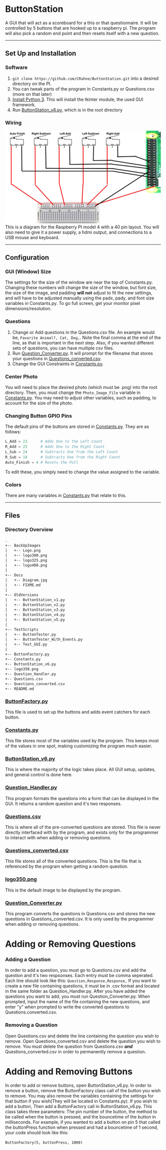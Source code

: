 # ButtonStation

A GUI that will act as a scoreboard for a this or that questionnaire. It will be controlled by 5 buttons that are hooked up to a raspberry pi. The program will also pick a random end point and then resets itself with a new question.

---

## Set Up and Installation

### Software

1) `git clone https://github.com/CRahne/ButtonStation.git` into a desired directory on the PI.
2) You can tweak parts of the program in Constants.py or Questions.csv (more on that later)
3) [Install Python 3](https://www.python.org/downloads/). This will install the tkinter module, the used GUI framework.
3) Run [ButtonStation_v6.py](ButtonStation_v6.py), which is in the root directory

### Wiring
![alt text](Docs/Diagram.jpg)
This is a diagram for the Raspberry PI model 4 with a 40 pin layout. You will also need to give it a power supply, a hdmi output, and connections to a USB mouse and keyboard.

---

## Configuration

### GUI (Window) Size

The settings for the size of the window are near the top of Constants.py. Changing these numbers will change the size of the 
window, but font size, the size of the image, and padding **will not** adjust to fit the new settings, and will have to be
adjusted manually using the padx, pady, and font size variables in Constants.py. To go full screen, get your monitor pixel dimensions/resolution.

### Questions

1) Change or Add questions in the Questions.csv file. An example would be, ```Favorite Animal?, Cat, Dog,```. Note the final comma at the end of the line, as that is important in the next step. Also, if you wanted different sets of questions, you can have multiple csv files.
2) Run [Question_Converter.py](Question_Converter.py). It will prompt for the filename that stores your questions in [Questions_converted.csv](Questions_converted.csv).
3) Change the GUI Constraints in [Constants.py](Constants.py).

### Center Photo

You will need to place the desired photo (which must be .png) into the root directory. Then, you must change the ```Photo_Image_File``` variable in [Constants.py](Constants.py). You may need to adjust other variables, such as padding, to account for the size of the photo.

### Changing Button GPIO Pins

The default pins of the buttons are stored in [Constants.py](Constants.py). They are as follows:

```python
L_Add = 23      # Adds One to the Left Count
R_Add = 25      # Adds One to the Right Count
L_Sub = 24      # Subtracts One from the Left Count
R_Sub = 18      # Subtracts One from the Right Count
Auto_Finish = 4 # Resets the Poll
```

To edit these, you simply need to change the value assigned to the variable.

### Colors

There are many variables in [Constants.py](Constants.py) that relate to this.



---

## Files

### Directory Overview
```
.
+-- BackUpImages
|   +-- Logo.png
|   +-- logo300.png
|   +-- logo325.png
|   +-- logo400.png
|
+-- Docs
|   +-- Diagram.jpg
|   +-- FIXME.md
|
+-- OldVersions
|   +-- ButtonStation_v1.py
|   +-- ButtonStation_v2.py
|   +-- ButtonStation_v3.py
|   +-- ButtonStation_v4.py
|   +-- ButtonStation_v5.py
|
+-- TestScripts
|   +-- ButtonTester.py
|   +-- ButtonTester_With_Events.py
|   +-- Test_GUI.py
|
+-- ButtonFactory.py
+-- Constants.py
+-- ButtonStation_v6.py
+-- logo350.png
+-- Question_Handler.py
+-- Questions.csv
+-- Questions_converted.csv
+-- README.md
```

### [ButtonFactory.py](ButtonFactory.py)
This file is used to set up the buttons and adds event catchers for each button.

### [Constants.py](Constants.py)
This file stores most of the variables used by the program. This keeps most of the values in one spot, making 
customizing the program much easier.

### [ButtonStation_v6.py](ButtonStation_v6.py)
This is where the majority of the logic takes place. All GUI setup, updates, and general control is done here.

### [Question_Handler.py](Question_Handler.py)
This program formats the questions into a form that can be displayed in the GUI. It returns a random question
and it's two responses.

### [Questions.csv](Questions.csv)
This is where all of the pre-converted questions are stored. This file is never directly interfaced with by the
program, and exists only for the programmer to interact with when adding or removing questions.

### [Questions_converted.csv](Questions_converted.csv)
This file stores all of the converted questions. This is the file that is referenced by the program when getting
a random question.

### [logo350.png](logo350.png)
This is the default image to be displayed by the program.

### [Question_Converter.py](Question_Converter.py)
This program converts the questions in Questions.csv and stores the new questions in Questions_converted.csv. It
is only used by the programmer when adding or removing questions.

# Adding or Removing Questions

### Adding a Question
In order to add a question, you must go to Questions.csv and add the question and it's two respsonses. Each entry
must be comma seperated. Each line should look like this:
`Question,Response,Response,`
If you want to create a new file containing questions, it must be in .csv format and located in the same folder as Question_Handler.py.
After you have added the questions you want to add, you must run Question_Converter.py. When prompted, input the
name of the file containing the new questions, and enter "y" when prompted to write the converted questions to 
Questions.converted.csv.

### Removing a Question
Open Questions.csv and delete the line containing the question you wish to remove. Open Questions_converted.csv and
delete the question you wish to remove. You must delete the question from Questions.csv **_and_** Questions_converted.csv
in order to permanently remove a question.

# Adding and Removing Buttons
In order to add or remove buttons, open ButtonStation_v6.py. In order to remove a button, remove the ButtonFactory class call
of the button you wish to remove. You may also remove the variables containing the settings for that button if you wish(They will
be located in Constants.py). If you wish to add a button, Then add a ButtonFactory call in ButtonStation_v6.py. This class takes three parameters: The pin number of the button, the method to be called when the button is pressed, and the bouncetime of the button in milliseconds. For example, if you wanted to add a button on pin 5 that called the buttonPress function when pressed and had a bouncetime of 1 second, your code should look like this:

`ButtonFactory(5, buttonPress, 1000)`

